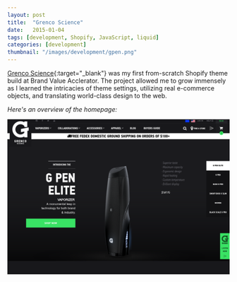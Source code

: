 ```yaml
---
layout: post
title:  "Grenco Science"
date:   2015-01-04
tags: [development, Shopify, JavaScript, liquid]
categories: [development]
thumbnail: "/images/development/gpen.png"
---
```


[Grenco Science](http://gpen.com){:target="_blank"} was my first from-scratch Shopify theme build at Brand Value Acclerator. The project allowed me to grow immensely as I learned the intricacies of theme settings, utilizing real e-commerce objects, and translating world-class design to the web.

*Here's an overview of the homepage:*

![Homepage screenshot of gpen.com, 05/10/2106.](/images/development/gpen.png)
